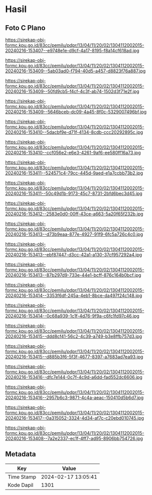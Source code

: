 # Hasil

## Foto C Plano

https://sirekap-obj-formc.kpu.go.id/83cc/pemilu/pdpr/13/04/11/20/02/1304112002015-20240216-153407--e9748e1e-d9cf-4a17-8195-f8a14cf618ad.jpg

https://sirekap-obj-formc.kpu.go.id/83cc/pemilu/pdpr/13/04/11/20/02/1304112002015-20240216-153409--5ab03ad0-f794-40d5-a457-d8823f76a887.jpg

https://sirekap-obj-formc.kpu.go.id/83cc/pemilu/pdpr/13/04/11/20/02/1304112002015-20240216-153409--50fd9cb5-f4cf-4c3f-ab74-1502d3f71e2f.jpg

https://sirekap-obj-formc.kpu.go.id/83cc/pemilu/pdpr/13/04/11/20/02/1304112002015-20240216-153409--5646bceb-dc09-4a45-8f0c-5329007496bf.jpg

https://sirekap-obj-formc.kpu.go.id/83cc/pemilu/pdpr/13/04/11/20/02/1304112002015-20240216-153410--5dacbf9e-d71f-4134-8cdb-ccc20292895c.jpg

https://sirekap-obj-formc.kpu.go.id/83cc/pemilu/pdpr/13/04/11/20/02/1304112002015-20240216-153410--ccf056e2-e6e3-4261-9af6-ee580ff16a73.jpg

https://sirekap-obj-formc.kpu.go.id/83cc/pemilu/pdpr/13/04/11/20/02/1304112002015-20240216-153411--524571c4-79cc-445d-9aed-e1a7ccbb73b2.jpg

https://sirekap-obj-formc.kpu.go.id/83cc/pemilu/pdpr/13/04/11/20/02/1304112002015-20240216-153411--50c49d1b-9173-45c7-8731-2bfd6bec3d45.jpg

https://sirekap-obj-formc.kpu.go.id/83cc/pemilu/pdpr/13/04/11/20/02/1304112002015-20240216-153412--2583e0d0-00ff-43ce-a663-5a20f65f232b.jpg

https://sirekap-obj-formc.kpu.go.id/83cc/pemilu/pdpr/13/04/11/20/02/1304112002015-20240216-153413--d73b9eaa-877e-4927-91f9-6fc5a726c4c0.jpg

https://sirekap-obj-formc.kpu.go.id/83cc/pemilu/pdpr/13/04/11/20/02/1304112002015-20240216-153413--ebf87447-d3cc-42a1-a130-37cf957292a4.jpg

https://sirekap-obj-formc.kpu.go.id/83cc/pemilu/pdpr/13/04/11/20/02/1304112002015-20240216-153413--87b297d9-733e-44e1-bcff-876c164b0bcf.jpg

https://sirekap-obj-formc.kpu.go.id/83cc/pemilu/pdpr/13/04/11/20/02/1304112002015-20240216-153414--3353f6df-245a-4eb1-8bce-da497f24c148.jpg

https://sirekap-obj-formc.kpu.go.id/83cc/pemilu/pdpr/13/04/11/20/02/1304112002015-20240216-153414--0c68a939-1c1f-4d76-9f9a-c6fc1fd97c46.jpg

https://sirekap-obj-formc.kpu.go.id/83cc/pemilu/pdpr/13/04/11/20/02/1304112002015-20240216-153415--ddd8cf41-56c2-4c39-a749-b3e8ffb757d3.jpg

https://sirekap-obj-formc.kpu.go.id/83cc/pemilu/pdpr/13/04/11/20/02/1304112002015-20240216-153415--d885b3f6-5f3f-4677-8397-a7683ad7ea93.jpg

https://sirekap-obj-formc.kpu.go.id/83cc/pemilu/pdpr/13/04/11/20/02/1304112002015-20240216-153416--dfc7e144-0c7f-4c9d-a6dd-fad552dc6606.jpg

https://sirekap-obj-formc.kpu.go.id/83cc/pemilu/pdpr/13/04/11/20/02/1304112002015-20240216-153416--2957b6c3-9871-4c4a-aeac-150410d5b6d7.jpg

https://sirekap-obj-formc.kpu.go.id/83cc/pemilu/pdpr/13/04/11/20/02/1304112002015-20240216-153417--0a315052-3324-4d34-af7c-c20ebd010745.jpg

https://sirekap-obj-formc.kpu.go.id/83cc/pemilu/pdpr/13/04/11/20/02/1304112002015-20240216-153408--7a2e2337-ec1f-4ff7-ad95-8906bb754726.jpg


## Metadata

| Key        | Value               |
| ---------- | ------------------- |
| Time Stamp | 2024-02-17 13:05:41 |
| Kode Dapil | 1301                |



